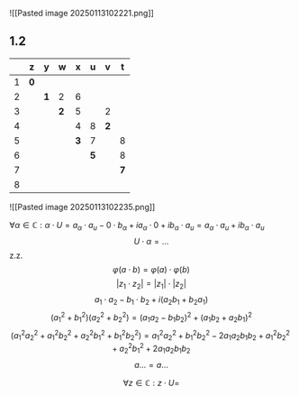 ![[Pasted image 20250113102221.png]]
## 1.2
|     | z     | y     | w     | x     | u     | v     | t     |
| --- | ----- | ----- | ----- | ----- | ----- | ----- | ----- |
| 1   | **0** |       |       |       |       |       |       |
| 2   |       | **1** | 2     | 6     |       |       |       |
| 3   |       |       | **2** | 5     |       | 2     |       |
| 4   |       |       |       | 4     | 8     | **2** |       |
| 5   |       |       |       | **3** | 7     |       | 8     |
| 6   |       |       |       |       | **5** |       | 8     |
| 7   |       |       |       |       |       |       | **7** |
| 8   |       |       |       |       |       |       |       |
 

![[Pasted image 20250113102235.png]]

$\forall \alpha\in \mathbb{C}: \alpha\cdot U=a_{\alpha}\cdot a_{u} -0\cdot b_{\alpha} +ia_{\alpha}\cdot 0 + ib_{\alpha}\cdot a_{u}=a_{\alpha}\cdot a_{u}+ib_{\alpha}\cdot a_{u}$
$$
U\cdot \alpha=\dots
$$
z.z.$$
\varphi(a\cdot b)=\varphi (a) \cdot \varphi(b)
$$
$$
|z_{1}\cdot z_{2}|=|z_{1}| \cdot |z_{2}|
$$
$$
a_{1}\cdot a_{2}-b_{1}\cdot b_{2}+i(a_{2}b_{1}+b_{2}a_{1})
$$
$$
(a_{1}^{2}+b_{1}^{2})(a_{2}^{2}+b_{2}^{2})=(a_{1}a_{2}-b_{1}b_{2})^{2}+(a_{1}b_{2}+a_{2}b_{1})^{2}
$$
$$
(a_{1}^{2}a_{2}^{2}+a_{1}^{2}b_{2}^{2}+a_{2}^{2}b_{1}^{2}+b_{1}^{2}b_{2}^{2})=a_{1}^{2}a_{2}^{2}+b_{1}^{2}b_{2}^{2}-2a_{1}a_{2}b_{1}b_{2}+a_{1}^{2}b_{2}^{2}+a_{2}^{2}b_{1}^{2}+2a_{1}a_{2}b_{1}b_{2}
$$
$$
a\dots=a\dots
$$

$$
\forall z\in \mathbb{C}: z\cdot U=
$$